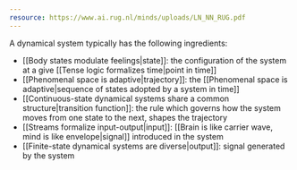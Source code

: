 ```yaml
---
resource: https://www.ai.rug.nl/minds/uploads/LN_NN_RUG.pdf
---
```


A dynamical system typically has the following ingredients:
- [[Body states modulate feelings|state]]: the configuration of the system at a give [[Tense logic formalizes time|point in time]]
- [[Phenomenal space is adaptive|trajectory]]: the [[Phenomenal space is adaptive|sequence of states adopted by a system in time]]
- [[Continuous-state dynamical systems share a common structure|transition function]]: the rule which governs how the system moves from one state to the next, shapes the trajectory
- [[Streams formalize input-output|input]]: [[Brain is like carrier wave, mind is like envelope|signal]] introduced in the system
- [[Finite-state dynamical systems are diverse|output]]: signal generated by the system